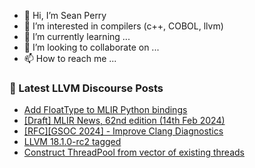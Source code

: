 - 👋 Hi, I’m Sean Perry
- 👀 I’m interested in compilers (c++, COBOL, llvm)
- 🌱 I’m currently learning ...
- 💞️ I’m looking to collaborate on ...
- 📫 How to reach me ...

<!---
s66perry/s66perry is a ✨ special ✨ repository because its `README.md` (this file) appears on your GitHub profile.
You can click the Preview link to take a look at your changes.
--->
### 📕 Latest LLVM Discourse Posts

<!-- DISCOURSE-LLVM:START -->
- [Add FloatType to MLIR Python bindings](https://discourse.llvm.org/t/add-floattype-to-mlir-python-bindings/76959#post_1)
- [[Draft] MLIR News, 62nd edition &lpar;14th Feb 2024&rpar;](https://discourse.llvm.org/t/draft-mlir-news-62nd-edition-14th-feb-2024/76958#post_1)
- [[RFC][GSOC 2024] - Improve Clang Diagnostics](https://discourse.llvm.org/t/rfc-gsoc-2024-improve-clang-diagnostics/76832#post_6)
- [LLVM 18.1.0-rc2 tagged](https://discourse.llvm.org/t/llvm-18-1-0-rc2-tagged/76853#post_7)
- [Construct ThreadPool from vector of existing threads](https://discourse.llvm.org/t/construct-threadpool-from-vector-of-existing-threads/76883#post_3)
<!-- DISCOURSE-LLVM:END -->
